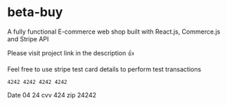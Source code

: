 # beta-buy
A fully functional E-commerce web shop built with React.js, Commerce.js and Stripe API

Please visit project link in the description :+1:

Feel free to use stripe test card details to perform test transactions

    4242 4242 4242 4242
Date
    04 24
cvv
    424
zip
    24242


